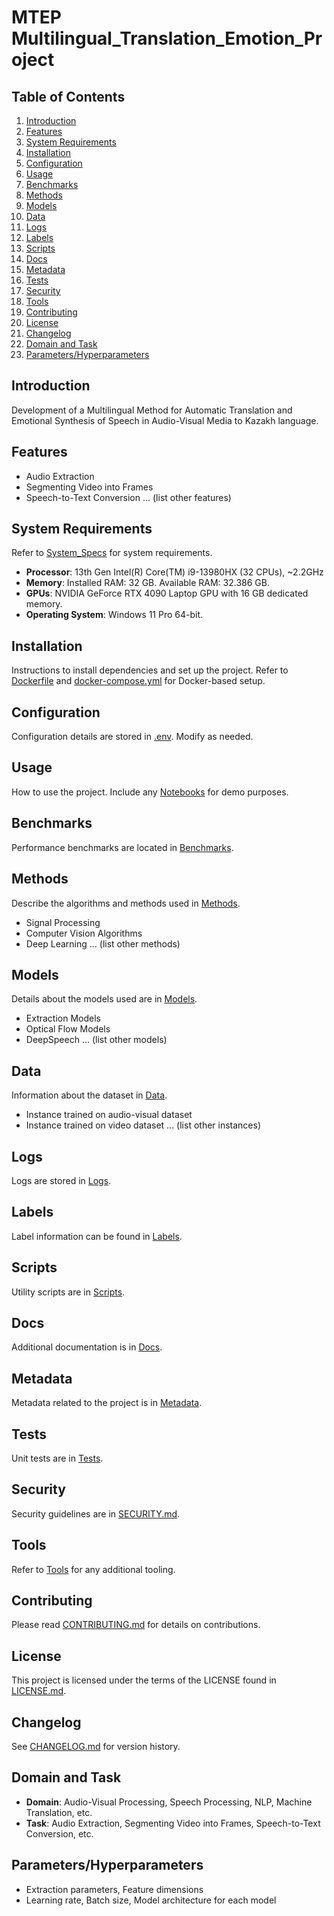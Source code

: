 # MTEP Multilingual_Translation_Emotion_Project

## Table of Contents

1. [Introduction](#introduction)
2. [Features](#features)
3. [System Requirements](#system-requirements)
4. [Installation](#installation)
5. [Configuration](#configuration)
6. [Usage](#usage)
7. [Benchmarks](#benchmarks)
8. [Methods](#methods)
9. [Models](#models)
10. [Data](#data)
11. [Logs](#logs)
12. [Labels](#labels)
13. [Scripts](#scripts)
14. [Docs](#docs)
15. [Metadata](#metadata)
16. [Tests](#tests)
17. [Security](#security)
18. [Tools](#tools)
19. [Contributing](#contributing)
20. [License](#license)
21. [Changelog](#changelog)
22. [Domain and Task](#domain-and-task)
23. [Parameters/Hyperparameters](#parametershyperparameters)

## Introduction

Development of a Multilingual Method for Automatic Translation and Emotional Synthesis of Speech in Audio-Visual Media to Kazakh language.

## Features

- Audio Extraction
- Segmenting Video into Frames
- Speech-to-Text Conversion
... (list other features)

## System Requirements

Refer to [System_Specs](System_Specs/) for system requirements.

- **Processor**: 13th Gen Intel(R) Core(TM) i9-13980HX (32 CPUs), ~2.2GHz
- **Memory**: Installed RAM: 32 GB. Available RAM: 32.386 GB.
- **GPUs**: NVIDIA GeForce RTX 4090 Laptop GPU with 16 GB dedicated memory.
- **Operating System**: Windows 11 Pro 64-bit.

## Installation

Instructions to install dependencies and set up the project. Refer to [Dockerfile](Dockerfile) and [docker-compose.yml](docker-compose.yml) for Docker-based setup.

## Configuration

Configuration details are stored in [.env](.env). Modify as needed.

## Usage

How to use the project. Include any [Notebooks](Notebooks/) for demo purposes.

## Benchmarks

Performance benchmarks are located in [Benchmarks](Benchmarks/).

## Methods

Describe the algorithms and methods used in [Methods](Methods/).

- Signal Processing
- Computer Vision Algorithms
- Deep Learning
... (list other methods)

## Models

Details about the models used are in [Models](Models/).

- Extraction Models
- Optical Flow Models
- DeepSpeech
... (list other models)

## Data

Information about the dataset in [Data](Data/).

- Instance trained on audio-visual dataset
- Instance trained on video dataset
... (list other instances)

## Logs

Logs are stored in [Logs](Logs/).

## Labels

Label information can be found in [Labels](Labels/).

## Scripts

Utility scripts are in [Scripts](Scripts/).

## Docs

Additional documentation is in [Docs](Docs/).

## Metadata

Metadata related to the project is in [Metadata](Metadata/).

## Tests

Unit tests are in [Tests](Tests/).

## Security

Security guidelines are in [SECURITY.md](SECURITY.md).

## Tools

Refer to [Tools](Tools/) for any additional tooling.

## Contributing

Please read [CONTRIBUTING.md](CONTRIBUTING.md) for details on contributions.

## License

This project is licensed under the terms of the LICENSE found in [LICENSE.md](LICENSE.md).

## Changelog

See [CHANGELOG.md](CHANGELOG.md) for version history.

## Domain and Task

- **Domain**: Audio-Visual Processing, Speech Processing, NLP, Machine Translation, etc.
- **Task**: Audio Extraction, Segmenting Video into Frames, Speech-to-Text Conversion, etc.

## Parameters/Hyperparameters

- Extraction parameters, Feature dimensions
- Learning rate, Batch size, Model architecture for each model

